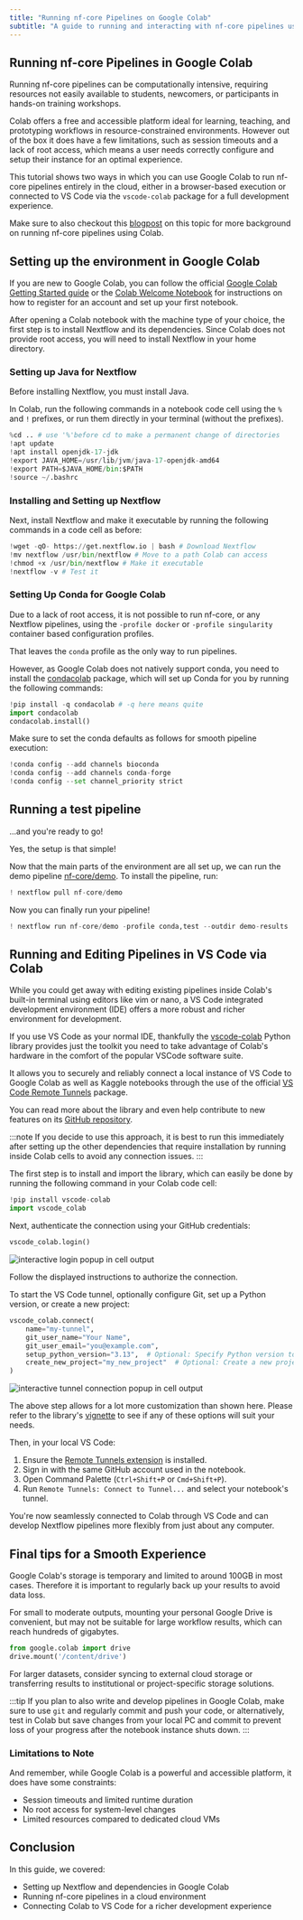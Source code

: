 ```yaml
---
title: "Running nf-core Pipelines on Google Colab"
subtitle: "A guide to running and interacting with nf-core pipelines using Colab and VS Code"
---
```


## Running nf-core Pipelines in Google Colab

Running nf-core pipelines can be computationally intensive, requiring resources not easily available to students, newcomers, or participants in hands-on training workshops.

Colab offers a free and accessible platform ideal for learning, teaching, and prototyping workflows in resource-constrained environments.
However out of the box it does have a few limitations, such as session timeouts and a lack of root access, which means a user needs correctly configure and setup their instance for an optimal experience.

This tutorial shows two ways in which you can use Google Colab to run nf-core pipelines entirely in the cloud, either in a browser-based execution or connected to VS Code via the `vscode-colab` package for a full development experience.

Make sure to also checkout this [blogpost](https://nf-co.re/blog/2025/nf-core-colab-guide) on this topic for more background on running nf-core pipelines using Colab.

## Setting up the environment in Google Colab

If you are new to Google Colab, you can follow the official [Google Colab Getting Started guide](https://research.google.com/colaboratory/faq.html) or the [Colab Welcome Notebook](https://colab.research.google.com/notebooks/intro.ipynb) for instructions on how to register for an account and set up your first notebook.

After opening a Colab notebook with the machine type of your choice, the first step is to install Nextflow and its dependencies. Since Colab does not provide root access, you will need to install Nextflow in your home directory.

### Setting up Java for Nextflow

Before installing Nextflow, you must install Java.

In Colab, run the following commands in a notebook code cell using the `%` and `!` prefixes, or run them directly in your terminal (without the prefixes).

```python
%cd .. # use '%'before cd to make a permanent change of directories
!apt update
!apt install openjdk-17-jdk
!export JAVA_HOME=/usr/lib/jvm/java-17-openjdk-amd64
!export PATH=$JAVA_HOME/bin:$PATH
!source ~/.bashrc
```

### Installing and Setting up Nextflow

Next, install Nextflow and make it executable by running the following commands in a code cell as before:

```python
!wget -qO- https://get.nextflow.io | bash # Download Nextflow
!mv nextflow /usr/bin/nextflow # Move to a path Colab can access
!chmod +x /usr/bin/nextflow # Make it executable
!nextflow -v # Test it
```

### Setting Up Conda for Google Colab

Due to a lack of root access, it is not possible to run nf-core, or any Nextflow pipelines, using the `-profile docker` or `-profile singularity` container based configuration profiles.

That leaves the `conda` profile as the only way to run pipelines.

However, as Google Colab does not natively support conda, you need to install the [condacolab](https://pypi.org/project/condacolab/) package, which will set up Conda for you by running the following commands:

```python
!pip install -q condacolab # -q here means quite
import condacolab
condacolab.install()
```

Make sure to set the conda defaults as follows for smooth pipeline execution:

```python
!conda config --add channels bioconda
!conda config --add channels conda-forge
!conda config --set channel_priority strict
```

## Running a test pipeline

...and you're ready to go!

Yes, the setup is that simple!

Now that the main parts of the environment are all set up, we can run the demo pipeline [nf-core/demo](https://nf-co.re/demo/).
To install the pipeline, run:

```python
! nextflow pull nf-core/demo
```

Now you can finally run your pipeline!

```python
! nextflow run nf-core/demo -profile conda,test --outdir demo-results
```

## Running and Editing Pipelines in VS Code via Colab

While you could get away with editing existing pipelines inside Colab's built-in terminal using editors like vim or nano, a VS Code integrated development environment (IDE) offers a more robust and richer environment for development.

If you use VS Code as your normal IDE, thankfully the [vscode-colab](https://github.com/EssenceSentry/vscode-colab) Python library provides just the toolkit you need to take advantage of Colab's hardware in the comfort of the popular VSCode software suite.

It allows you to securely and reliably connect a local instance of VS Code to Google Colab as well as Kaggle notebooks through the use of the official [VS Code Remote Tunnels](https://code.visualstudio.com/docs/remote/tunnels) package.

You can read more about the library and even help contribute to new features on its [GitHub repository](https://github.com/EssenceSentry/vscode-colab).

:::note
If you decide to use this approach, it is best to run this immediately after setting up the other dependencies that require installation by running inside Colab cells to avoid any connection issues.
:::

The first step is to install and import the library, which can easily be done by running the following command in your Colab code cell:

```python title="Install vscode-colab"
!pip install vscode-colab
import vscode_colab
```

Next, authenticate the connection using your GitHub credentials:

```python
vscode_colab.login()
```

![interactive login popup in cell output](/images/tutorials/google_colab/login.png)

Follow the displayed instructions to authorize the connection.

To start the VS Code tunnel, optionally configure Git, set up a Python version, or create a new project:

```python
vscode_colab.connect(
    name="my-tunnel",
    git_user_name="Your Name",
    git_user_email="you@example.com",
    setup_python_version="3.13",  # Optional: Specify Python version to install with pyenv
    create_new_project="my_new_project"  # Optional: Create a new project directory
)
```

![interactive tunnel connection popup in cell output](/images/tutorials/google_colab/connect.png)

The above step allows for a lot more customization than shown here. Please refer to the library's [vignette](https://github.com/EssenceSentry/vscode-colab) to see if any of these options will suit your needs.

Then, in your local VS Code:

1. Ensure the [Remote Tunnels extension](https://marketplace.visualstudio.com/items?itemName=ms-vscode.remote-server) is installed.
2. Sign in with the same GitHub account used in the notebook.
3. Open Command Palette (`Ctrl+Shift+P` or `Cmd+Shift+P`).
4. Run `Remote Tunnels: Connect to Tunnel...` and select your notebook's tunnel.

You're now seamlessly connected to Colab through VS Code and can develop Nextflow pipelines more flexibly from just about any computer.

## Final tips for a Smooth Experience

Google Colab's storage is temporary and limited to around 100GB in most cases.
Therefore it is important to regularly back up your results to avoid data loss.

For small to moderate outputs, mounting your personal Google Drive is convenient, but may not be suitable for large workflow results, which can reach hundreds of gigabytes.

```python
from google.colab import drive
drive.mount('/content/drive')
```

For larger datasets, consider syncing to external cloud storage or transferring results to institutional or project-specific storage solutions.

:::tip
If you plan to also write and develop pipelines in Google Colab, make sure to use `git` and regularly commit and push your code, or alternatively, test in Colab but save changes from your local PC and commit to prevent loss of your progress after the notebook instance shuts down.
:::

### Limitations to Note

And remember, while Google Colab is a powerful and accessible platform, it does have some constraints:

- Session timeouts and limited runtime duration
- No root access for system-level changes
- Limited resources compared to dedicated cloud VMs

## Conclusion

In this guide, we covered:

- Setting up Nextflow and dependencies in Google Colab
- Running nf-core pipelines in a cloud environment
- Connecting Colab to VS Code for a richer development experience
